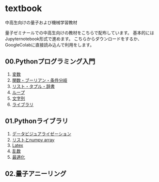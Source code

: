 # textbook
中高生向けの量子および機械学習教材

量子ゼミナールでの中高生向けの教材をこちらで配布しています。 基本的にはJupyternotebook形式で進めます。
こちらからダウンロードをするか、GoogleColabに直接読み込んで利用をします。

## 00.Pythonプログラミング入門
1. [変数](https://github.com/quantumseminar/textbook/blob/main/00python/python1.ipynb)
2. [関数・ブーリアン・条件分岐](https://github.com/quantumseminar/textbook/blob/main/00python/python2.ipynb)
3. [リスト・タプル・辞書](https://github.com/quantumseminar/textbook/blob/main/00python/python3_list.ipynb)
4. [ループ](https://github.com/quantumseminar/textbook/blob/main/00python/python4_loop.ipynb)
5. [文字列](https://github.com/quantumseminar/textbook/blob/main/00python/python5_strings.ipynb)
6. [ライブラリ](https://github.com/quantumseminar/textbook/blob/main/00python/python6_libraries.ipynb)

## 01.Pythonライブラリ
1. [データビジュアライゼーション](https://github.com/quantumseminar/textbook/blob/main/01libraries/libraries1_dataviz.ipynb)
2. [リストとnumpy array](https://github.com/quantumseminar/textbook/blob/main/01libraries/libraries2_function.ipynb)
3. [Latex](https://github.com/quantumseminar/textbook/blob/main/01libraries/libraries3_latex.ipynb)
4. [乱数](https://github.com/quantumseminar/textbook/blob/main/01libraries/libraries4_random.ipynb)
5. [最適化](https://github.com/quantumseminar/textbook/blob/main/01libraries/libraries5_optimization.ipynb)

## 02.量子アニーリング
